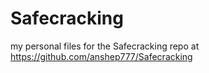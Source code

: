 # Safecracking
my personal files for the Safecracking repo at https://github.com/anshep777/Safecracking
